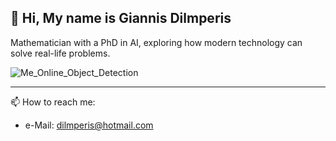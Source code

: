 ## 👋 Hi, My name is Giannis Dilmperis    
Mathematician with a PhD in AI, exploring how modern technology can solve real-life problems.

![Me_Online_Object_Detection](https://github.com/user-attachments/assets/cdef8a0d-097c-4ac9-8abd-e47206bdb1bd)

---
📫 How to reach me: 
- e-Mail: dilmperis@hotmail.com

<!--
**Dilmperis/Dilmperis** is a ✨ _special_ ✨ repository because its `README.md` (this file) appears on your GitHub profile.

Here are some ideas to get you started:

- 🔭 I’m currently working on ...
- 🌱 I’m currently learning ...
- 👯 I’m looking to collaborate on ...
- 🤔 I’m looking for help with ...
- 💬 Ask me about ...
- ⚡ Fun fact: ...
-->
